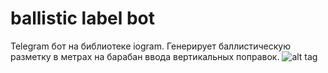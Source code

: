# ballistic label bot
Telegram бот на библиотеке iogram.
Генерирует баллистическую разметку в метрах на барабан ввода вертикальных поправок.
![alt tag](https://i.imgur.com/S9j8p9H.png)
